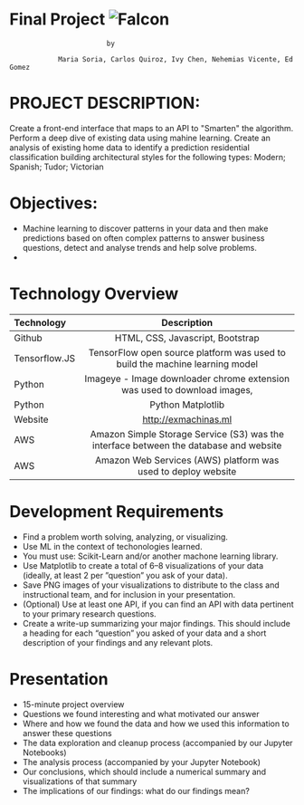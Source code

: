 # **Final Project** ![Falcon](https://encrypted-tbn0.gstatic.com/images?q=tbn:ANd9GcQX_1F3J19FUwhed8_CCl4KU7F8uGZpM9QpYJ4Dewhrq3R1qkUNaw&s)


							by
							
			    Maria Soria, Carlos Quiroz, Ivy Chen, Nehemias Vicente, Ed Gomez

# PROJECT DESCRIPTION:
Create a front-end interface that maps to an API to "Smarten" the algorithm.
Perform a deep dive of existing data using mahine learning.
Create an analysis of existing home data to identify a prediction residential classification building architectural styles for the following types: Modern; Spanish; Tudor; Victorian


# Objectives:

+ Machine learning  to discover patterns in your data and then make predictions based on often complex patterns to answer business questions, detect and analyse trends and help solve problems.
+ 

# Technology Overview

| Technology   		| Description    							|
| :---         		|     :---:      							|
|  Github      		| HTML, CSS, Javascript, Bootstrap							|
|  Tensorflow.JS       	|TensorFlow open source platform was used to build the machine learning model  						|
|  Python         	| Imageye - Image downloader chrome extension was used to download images,| 
|  Python 		| Python Matplotlib
|  Website		| http://exmachinas.ml	|
|  AWS			| Amazon Simple Storage Service (S3) was the interface between the database and website
|  AWS		        | Amazon Web Services (AWS) platform was used to deploy website|


# Development Requirements		
		
+	Find a problem worth solving, analyzing, or visualizing. 
+	Use ML in the context of techonologies learned.
+	You must use: Scikit-Learn and/or another machone learning library. 
+	Use Matplotlib to create a total of 6–8 visualizations of your data (ideally, at least 2 per ”question” you ask of your data). 
+	Save PNG images of your visualizations to distribute to the class and instructional team, and for inclusion in your presentation. 
+	(Optional) Use at least one API, if you can find an API with data pertinent to your primary research questions. 
+	Create a write-up summarizing your major findings. This should include a heading for each “question” you asked of your data and a short description of your findings and any relevant plots.
		
# Presentation 	
		
+	15-minute project overview
+	Questions we found interesting and what motivated our answer 
+	Where and how we found the data and how we used this information to answer these questions
+	The data exploration and cleanup process (accompanied by our Jupyter Notebooks)
+	The analysis process (accompanied by your Jupyter Notebook)
+	Our conclusions, which should include a numerical summary and visualizations of that summary
+	The implications of our findings: what do our findings mean?




